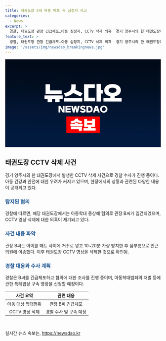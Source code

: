 ```yaml
---
title: 태권도장 5세 아동 매트 속 심정지 사고
categories:
  - News
excerpt: >
  경찰, 태권도장 관장 긴급체포…아동 심정지, CCTV 삭제 의혹  경기 양주시의 한 태권도장에서 5살 아이가 심정지 상태로 발견됐다. 관장이 아이를 매트 사이에 거꾸로 넣고 방치한 후 CCTV 영상을 삭제한 것으로 파악됐다. 아이는 중환자실에서 치료를 받고 있으며, 관장은 경찰에 의해 긴급체포되었다. 해당 도장은 유치부 전용반을 운영하고 있었으며, 관장은 장난으로 그랬다고 진술한 것으로 전해졌다. 경찰은 아동학대범죄의 처벌 등에 관한 특례법상 아동학대 중상해 혐의로 관장을 입건하고 구속 영장을 신청할 예정이다.
feature_text: >
  경찰, 태권도장 관장 긴급체포…아동 심정지, CCTV 삭제 의혹  경기 양주시의 한 태권도장에서 5살 아이가 심정지 상태로 발견됐다. 관장이 아이를 매트 사이에 거꾸로 넣고 방치한 후 CCTV 영상을 삭제한 것으로 파악됐다. 아이는 중환자실에서 치료를 받고 있으며, 관장은 경찰에 의해 긴급체포되었다. 해당 도장은 유치부 전용반을 운영하고 있었으며, 관장은 장난으로 그랬다고 진술한 것으로 전해졌다. 경찰은 아동학대범죄의 처벌 등에 관한 특례법상 아동학대 중상해 혐의로 관장을 입건하고 구속 영장을 신청할 예정이다.
image: '/assets/img/newsdao_breakingnews.jpg'
---
```


<p><img src="/assets/img/newsdao_breakingnews.jpg" alt="implanttips 속보" /></p>

<h2 data-ke-size="size26">태권도장 CCTV 삭제 사건</h2>

<p data-ke-size="size16">경기 양주시의 한 태권도장에서 발생한 CCTV 삭제 사건으로 경찰 수사가 진행 중이다. 아동 건강과 안전에 대한 우려가 커지고 있으며, 현장에서의 상황과 관련된 다양한 내용이 공개되고 있다.</p>

<h3><b><span style="color: #1a5490;">탐지된 혐의</span></b></h3>

<p data-ke-size="size16">경찰에 따르면, 해당 태권도장에서는 아동학대 중상해 혐의로 관장 B씨가 입건되었으며, CCTV 영상 삭제에 대한 의혹이 제기되고 있다.</p>

<h3><b><span style="color: #1a5490;">사건 내용 파악</span></b></h3>

<p data-ke-size="size16">관장 B씨는 아이를 매트 사이에 거꾸로 넣고 10~20분 가량 방치한 후 심부름으로 인근 의원에 이송했다. 이후 태권도장 CCTV 영상을 삭제한 것으로 확인됨.</p>

<h3><b><span style="color: #1a5490;">경찰 대응과 수사 계획</span></b></h3>

<p data-ke-size="size16">경찰은 B씨를 긴급체포하고 혐의에 대한 조사를 진행 중이며, 아동학대범죄의 처벌 등에 관한 특례법상 구속 영장을 신청할 예정이다.</p>

<table>
    <thead>
        <tr>
            <th style="text-align: center;">사건 요약</th>
            <th style="text-align: center;">관련 대응</th>
        </tr>
    </thead>
    <tbody>
        <tr>
            <td style="text-align: center;">아동 대상 학대행위</td>
            <td style="text-align: center;">관장 B씨 긴급체포</td>
        </tr>
        <tr>
            <td style="text-align: center;">CCTV 영상 삭제</td>
            <td style="text-align: center;">경찰 수사 및 구속 예정</td>
        </tr>
    </tbody>
</table>

<p data-ke-size="size16">&nbsp;</p>
실시간 뉴스 속보는, <a href="https://newsdao.kr" rel="dofollow">https://newsdao.kr</a>


